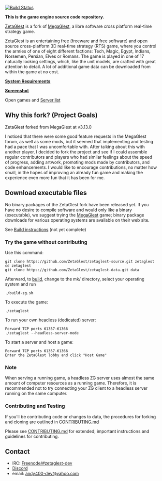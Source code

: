 [![Build Status](https://travis-ci.org/ZetaGlest/zetaglest-source.svg?branch=develop)](https://travis-ci.org/ZetaGlest/zetaglest-source)

**This is the game engine source code repository.**

[ZetaGlest](https://github.com/ZetaGlest) is a fork of [MegaGlest](http://megaglest.org/),
a libre software cross platform real-time strategy game.

ZetaGlest is an entertaining free (freeware and free software) and open
source cross-platform 3D real-time strategy (RTS) game, where you
control the armies of one of eight different factions: Tech, Magic,
Egypt, Indians, Norsemen, Persian, Elves or Romans. The game is played
in one of 17 naturally looking settings, which, like the unit models,
are crafted with great attention to detail. A lot of additional game
data can be downloaded from within the game at no cost.

**[System Requirements](https://github.com/ZetaGlest/zetaglest-source/blob/develop/system_requirements.txt)**

**[Screenshot](https://github.com/ZetaGlest/screenshots)**

Open games and [Server list](https://zetaglest.dreamhosters.com/)

## Why this fork? (Project Goals)

ZetaGlest forked from MegaGlest at v3.13.0

I noticed that there were some good feature requests in the MegaGlest
forum, as well as some mods, but it seemed that implementing and
testing had a pace that I was uncomfortable with. After talking about
this with another player, I decided to fork the project and see if I
could assemble regular contributors and players who had similar
feelings about the speed of progress, adding artwork, promoting mods
made by contributors, and code enhancements. I would like to encourage
contributions, no matter how small, in the hopes of improving an
already fun game and making the experience even more fun that it has
been for me.

## Download executable files

No binary packages of the ZetaGlest fork have been released yet. If you
have no desire to compile software and would only like a binary
(executable), we suggest trying the [MegaGlest](http://megaglest.org/)
game; binary package downloads for various operating systems are
available on their web site.

See [Build instructions](https://github.com/ZetaGlest/zetaglest-source/blob/develop/BUILD.md)
(not yet complete)

### Try the game without contributing

Use this command:

    git clone https://github.com/ZetaGlest/zetaglest-source.git zetaglest
    cd zetaglest
    git clone https://github.com/ZetaGlest/zetaglest-data.git data

Afterward, to
[build](https://github.com/ZetaGlest/zetaglest-source/blob/develop/BUILD.md),
change to the mk/ directory, select your operating system and run

    ./build-zg.sh

To execute the game:

    ./zetaglest

To run your own headless (dedicated) server:

    Forward TCP ports 61357-61366
    ./zetaglest --headless-server-mode

To start a server and host a game:

    Forward TCP ports 61357-61366
    Enter the ZetaGlest lobby and click "Host Game"

### Note

When serving a running game, a headless ZG server uses almost the
same amount of computer resources as a running game. Therefore, it is
recommended not to try connecting your ZG client to a headless server
running on the same computer.

### Contributing and Testing

If you'll be contributing code or changes to data, the procedures for
forking and cloning are outlined in [CONTRIBUTING.md](https://github.com/ZetaGlest/zetaglest-source/blob/develop/CONTRIBUTING.md)

Please see [CONTRIBUTING.md](https://github.com/ZetaGlest/zetaglest-source/blob/develop/CONTRIBUTING.md)
for extended, important instructions and guidelines for contributing.

## Contact

* IRC: [Freenode/#zetaglest-dev](http://webchat.freenode.net?channels=%23zetaglest-dev&uio=d4)
* [Discord](https://discord.gg/WaAaXS7)
* email: andy400-dev@yahoo.com
